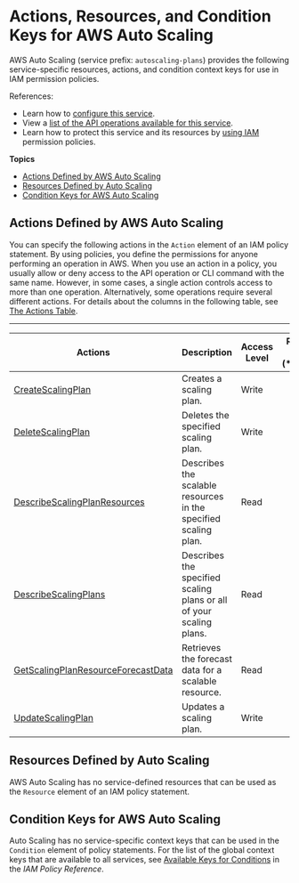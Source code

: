 # Actions, Resources, and Condition Keys for AWS Auto Scaling<a name="list_awsautoscaling"></a>

AWS Auto Scaling \(service prefix: `autoscaling-plans`\) provides the following service\-specific resources, actions, and condition context keys for use in IAM permission policies\.

References:
+ Learn how to [configure this service](https://docs.aws.amazon.com/autoscaling/plans/userguide/)\.
+ View a [list of the API operations available for this service](https://docs.aws.amazon.com/autoscaling/plans/APIReference/)\.
+ Learn how to protect this service and its resources by [using IAM](https://docs.aws.amazon.com/autoscaling/plans/userguide/auth-and-access-control.html) permission policies\.

**Topics**
+ [Actions Defined by AWS Auto Scaling](#awsautoscaling-actions-as-permissions)
+ [Resources Defined by Auto Scaling](#awsautoscaling-resources-for-iam-policies)
+ [Condition Keys for AWS Auto Scaling](#awsautoscaling-policy-keys)

## Actions Defined by AWS Auto Scaling<a name="awsautoscaling-actions-as-permissions"></a>

You can specify the following actions in the `Action` element of an IAM policy statement\. By using policies, you define the permissions for anyone performing an operation in AWS\. When you use an action in a policy, you usually allow or deny access to the API operation or CLI command with the same name\. However, in some cases, a single action controls access to more than one operation\. Alternatively, some operations require several different actions\. For details about the columns in the following table, see [The Actions Table](reference_policies_actions-resources-contextkeys.md#actions_table)\.


****  

| Actions | Description | Access Level | Resource Types \(\*required\) | Condition Keys | Dependent Actions | 
| --- | --- | --- | --- | --- | --- | 
|   [ CreateScalingPlan ](https://docs.aws.amazon.com/autoscaling/plans/APIReference/API_CreateScalingPlan.html)  | Creates a scaling plan\. | Write |  |  |  | 
|   [ DeleteScalingPlan ](https://docs.aws.amazon.com/autoscaling/plans/APIReference/API_DeleteScalingPlan.html)  | Deletes the specified scaling plan\. | Write |  |  |  | 
|   [ DescribeScalingPlanResources ](https://docs.aws.amazon.com/autoscaling/plans/APIReference/API_DescribeScalingPlanResources.html)  | Describes the scalable resources in the specified scaling plan\. | Read |  |  |  | 
|   [ DescribeScalingPlans ](https://docs.aws.amazon.com/autoscaling/plans/APIReference/API_DescribeScalingPlans.html)  | Describes the specified scaling plans or all of your scaling plans\. | Read |  |  |  | 
|   [ GetScalingPlanResourceForecastData ](https://docs.aws.amazon.com/autoscaling/plans/APIReference/API_GetScalingPlanResourceForecastData.html)  | Retrieves the forecast data for a scalable resource\. | Read |  |  |  | 
|   [ UpdateScalingPlan ](https://docs.aws.amazon.com/autoscaling/plans/APIReference/API_UpdateScalingPlan.html)  | Updates a scaling plan\. | Write |  |  |  | 

## Resources Defined by Auto Scaling<a name="awsautoscaling-resources-for-iam-policies"></a>

AWS Auto Scaling has no service\-defined resources that can be used as the `Resource` element of an IAM policy statement\.

## Condition Keys for AWS Auto Scaling<a name="awsautoscaling-policy-keys"></a>

Auto Scaling has no service\-specific context keys that can be used in the `Condition` element of policy statements\. For the list of the global context keys that are available to all services, see [Available Keys for Conditions](reference_policies_condition-keys.html#AvailableKeys) in the *IAM Policy Reference*\.